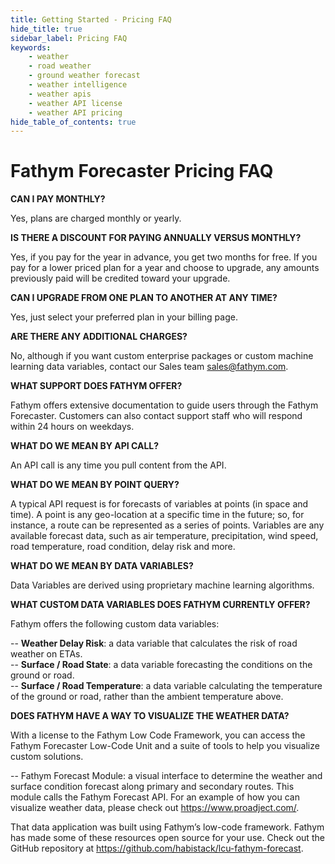 ```yaml
---
title: Getting Started - Pricing FAQ
hide_title: true
sidebar_label: Pricing FAQ
keywords:
    - weather
    - road weather
    - ground weather forecast
    - weather intelligence
    - weather apis
    - weather API license
    - weather API pricing
hide_table_of_contents: true
---
```


# Fathym Forecaster Pricing FAQ

**CAN I PAY MONTHLY?**

Yes, plans are charged monthly or yearly. 

**IS THERE A DISCOUNT FOR PAYING ANNUALLY VERSUS MONTHLY?**

Yes, if you pay for the year in advance, you get two months for free. If you pay for a lower priced plan for a year and choose to upgrade, any amounts previously paid will be credited toward your upgrade. 

**CAN I UPGRADE FROM ONE PLAN TO ANOTHER AT ANY TIME?**

Yes, just select your preferred plan in your billing page.  

**ARE THERE ANY ADDITIONAL CHARGES?**

No, although if you want custom enterprise packages or custom machine learning data variables, contact our Sales team <a href="mailto:sales@fathym.com">sales@fathym.com</a>.

**WHAT SUPPORT DOES FATHYM OFFER?**

Fathym offers extensive documentation to guide users through the Fathym Forecaster. Customers can also contact support staff who will respond within 24 hours on weekdays.

**WHAT DO WE MEAN BY API CALL?**

An API call is any time you pull content from the API. 

**WHAT DO WE MEAN BY POINT QUERY?**

A typical API request is for forecasts of variables at points (in space and time). A point is any geo-location at a specific time in the future; so, for instance, a route can be represented as a series of points. Variables are any available forecast data, such as air temperature, precipitation, wind speed, road temperature, road condition, delay risk and more.

**WHAT DO WE MEAN BY DATA VARIABLES?**

Data Variables are derived using proprietary machine learning algorithms.

**WHAT CUSTOM DATA VARIABLES DOES FATHYM CURRENTLY OFFER?**

Fathym offers the following custom data variables:

-- **Weather Delay Risk**: a data variable that calculates the risk of road weather on ETAs.  
-- **Surface / Road State**: a data variable forecasting the conditions on the ground or road.  
-- **Surface / Road Temperature**: a data variable calculating the temperature of the ground or road, rather than the ambient temperature above.

**DOES FATHYM HAVE A WAY TO VISUALIZE THE WEATHER DATA?**

With a license to the Fathym Low Code Framework, you can access the Fathym Forecaster Low-Code Unit and a suite of tools to help you visualize custom solutions.

-- Fathym Forecast Module: a visual interface to determine the weather and surface condition forecast along primary and secondary routes. This module calls the Fathym Forecast API.
For an example of how you can visualize weather data, please check out https://www.proadject.com/.

That data application was built using Fathym’s low-code framework. Fathym has made some of these resources open source for your use. Check out the GitHub repository at https://github.com/habistack/lcu-fathym-forecast. 


